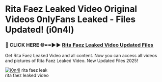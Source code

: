 # Rita Faez Leaked Video Original Videos 0nlyFans Leaked - Files Updated! (i0n4l)

<h3>🔴 CLICK HERE 🌐==►► <a href="https://tinyurl.com/3hn5wdd3" rel="nofollow">Rita Faez Leaked Video Updated Files</a></h3>

Get Rita Faez Leaked Video and all content. Now you can access all videos and pictures of Rita Faez Leaked Video. New Updated Files 2025!

[![i0n4l](https://i.imgur.com/4HnBqBT.gif)](https://tinyurl.com/3hn5wdd3)
rita faez leak<br>
rita faez leaked video